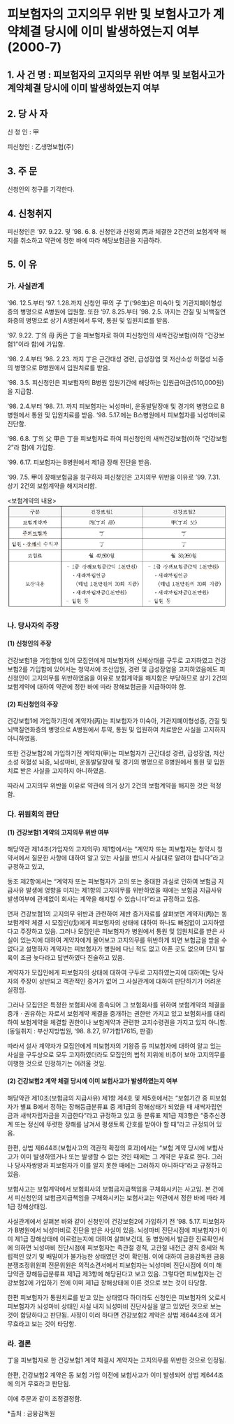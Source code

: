 # 피보험자의 고지의무 위반 및 보험사고가 계약체결 당시에 이미 발생하였는지 여부(2000-7)


## 1. 사 건 명 : 피보험자의 고지의무 위반 여부 및 보험사고가 계약체결 당시에 이미 발생하였는지 여부

## 2. 당 사 자

신 청 인 : 甲

피신청인 : 乙생명보험(주)

## 3. 주    문

신청인의 청구를 기각한다.

## 4. 신청취지

피신청인은 ’97. 9.22.  및 ’98. 6. 8. 신청인과 신청외 丙과 체결한 2건건의 보험계약 해지를 취소하고 약관에 정한 바에 따라 해당보험금을 지급하라.


## 5. 이   유

### 가. 사실관계

‘96. 12.5.부터 ’97. 1.28.까지 신청인 甲의 子 丁(‘96生)은 미숙아 및 기관지폐이형성증의 병명으로 A병원에 입원함. 또한 ‘97. 8.25.부터 ’98. 2.5. 까지는 간질 및 뇌백질연화증의 병명으로 상기 A병원에서 투약, 통원 및 입원치료를 받음.

‘97. 9.22. 丁의 母 丙은 丁을 피보험자로 하여 피신청인의 새싹건강보험(이하 “건강보험1”이라 함)에 가입함.

‘98. 2.4.부터 ’98. 2.23. 까지 丁은 근간대성 경련, 급성장염 및  저산소성 허혈성 뇌증의 병명으로 B병원에서 입원치료를 받음.

‘98. 3.5. 피신청인은 피보험자의 B병원 입원기간에 해당하는 입원급여금(510,000원)을 지급함.

‘98. 2.4.부터 ’98. 7.1. 까지 피보험자는 뇌성마비, 운동발달장애 및 경기의 병명으로 B병원에서 통원 및 입원치료를 받음. ‘98. 5.17.에는 B스병원에서 피보험자를 뇌성마비로 진단함.

‘98. 6.8. 丁의 父 甲은 丁을 피보험자로 하여 피신청인의 새싹건강보험(이하 “건강보험2”라 함)에 가입함.

‘99. 6.17. 피보험자는 B병원에서 제1급 장해 진단을  받음.

‘99. 7.5. 甲이 장해보험금을 청구하자 피신청인은 고지의무 위반을 이유로 ’99. 7.31. 상기 2건의 보험계약을 해지처리함. 

<보험계약의 내용>
![alt image](https://raw.githubusercontent.com/aijinet/bodoc-claim-contents/master/contents/images/49_1.PNG)

<!--
구분
건강보험1
건강보험2
보험계약자
丙(丁의 母)
甲(丁의 父)
주피보험자
丁
丁
입원․장해시 수익자
丁
丁
보험료
월 47,500원
월 30,260원
보장내용
  - 1급 장해보험금(2억 1천만원)
  ․새싹자립연금
    (매년 1천만원씩 20회 지급)
  ․새싹자립자금(1천만원)
- 입원 등
  - 1급 장해보험금(2억 1천만원)
  ․새싹자립연금
    (매년 1천만원씩 20회 지급)
  ․새싹자립자금(1천만원)
- 입원 등-->


### 나. 당사자의 주장

####  (1) 신청인의 주장

건강보험1을 가입함에 있어 모집인에게 피보험자의 신체상태를 구두로 고지하였고 건강보험2를 가입함에 있어서는 청약서에 조산입원, 경련 및 급성장염을 고지하였음에도 피신청인이 고지의무를 위반하였음을 이유로 보험계약을 해지함은 부당하므로 상기 2건의 보험계약에 대하여 약관에 정한 바에 따라 장해보험금을 지급하여야 함.

####  (2) 피신청인의 주장

건강보험1에 가입하기전에 계약자(丙)는 피보험자가 미숙아, 기관지폐이형성증, 간질 및 뇌백질연화증의 병명으로 A병원에서 투약, 통원 및 입원하여 치료받은 사실을 고지하지 아니하였음.

또한 건강보험2에 가입하기전 계약자(甲)는 피보험자가 근간대성 경련, 급성장염, 저산소성 허혈성 뇌증, 뇌성마비, 운동발달장애 및  경기의 병명으로 B병원에서 통원 및 입원치료 받은 사실을 고지하지 아니하였음.

따라서 고지의무 위반을 이유로 약관에 의거 상기 2건의 보험계약을 해지한 것은 적정함.

### 다. 위원회의 판단

#### (1) 건강보험1 계약의 고지의무 위반 여부 

해당약관 제14조(가입자의 고지의무) 제1항에서는 “계약자 또는 피보험자는 청약시 청약서에서 질문한 사항에 대하여 알고 있는 사실을 반드시 사실대로 알려야 합니다”라고 규정하고 있고, 

  동조 제2항에서는 “계약자 또는 피보험자가 고의 또는 중대한 과실로 인하여 보험금 지급사유 발생에 영향을 미치는 제1항의 고지의무를 위반하였을 때에는 보험금 지급사유 발생여부에 관계없이 회사는 계약을 해지할 수 있습니다”라고 규정하고 있음. 

  먼저 건강보험1의 고지의무 위반과 관련하여 제반 증거자료를 살펴보면 계약자(丙)는 동 보험계약 체결 시 모집인(戊)에게 피보험자의 상태에 대하여 하나도 빠짐없이 고지하였다고 주장하고 있음. 그러나 모집인은 피보험자가 병원에서 통원 및 입원치료를 받은 사실이 있는지에 대하여 계약자에게 물어보고 고지의무를 위반하게 되면 보험금을 받을 수 없다고 설명하자 계약자는 피보험자가 병원에 다닌 적도 없고 아픈 곳도 없으며 단지 발육이 조금 늦다라고 답변하였다 진술하고 있음.     

  계약자가 모집인에게 피보험자의 상태에 대하여 구두로 고지하였는지에 대하여는 당사자의 주장이 상반되고 객관적인 증거가 없어 그   사실관계에 대하여 판단하기가 어려운 실정임.

  그러나 모집인은 특정한 보험회사에 종속되어 그 보험회사를 위하여 보험계약의 체결을 중개ㆍ권유하는 자로서 보험계약 체결을 중개하는 권한만 가지고 있고 보험회사를 대리하여 보험계약을 체결할  권한이나 보험계약과 관련한 고지수령권을 가지고 있지 아니함.<br>
  (동일취지 : 부산지방법원, ‘98. 8.27, 97가합17615, 판결)

따라서 설사 계약자가 모집인에게 피보험자의 기왕증 등 피보험자에 대하여 알고 있는 사실을 구두상으로 모두 고지하였더라도 모집인의 법적 지위에 비추어 보아 고지의무를 이행한 것으로 인정하기는 어려울 것임.



#### (2) 건강보험2 계약 체결 당시에 이미 보험사고가 발생하였는지 여부

해당약관 제10조(보험금의 지급사유) 제1항 제4호 및 제5호에서는 “보험기간 중 피보험자가 별표 B에서 정하는 장해등급분류표 중 제1급의   장해상태가 되었을 때 새싹자립연금과 새싹자립자금을 지급한다”라고 규정하고 있고 동 분류표 제1급 제3항은 “중추신경계 또는 정신에 뚜렷한 장해를 남겨서 평생토록 간호를 받아야 할 때”라고 규정되어 있음.   

한편, 상법 제644조(보험사고의 객관적 확정의 효과)에서는 “보험  계약 당시에 보험사고가 이미 발생하였거나 또는 발생할 수 없는 것인 때에는 그 계약은 무효로 한다. 그러나 당사자쌍방과 피보험자가  이를 알지 못한 때에는 그러하지 아니하다”라고 규정하고 있음.    

보험사고는 보험계약에서 보험회사의 보험금지급책임을 구체화시키는 사고임. 본 건에서 피신청인의 보험금지급책임을 구체화시키는 보험사고는 약관에서 정한 바에 따라 제1급 장해상태임. 

사실관계에서 살펴본 바와 같이 신청인이 건강보험2에 가입하기 전  ‘98. 5.17.  피보험자가 B병원에서 뇌성마비로 진단을 받은 사실이 있음. 뇌성마비 진단시점에 피보험자가 이미 제1급 장해상태에 이르렀는지에 대하여 살펴보건대, 동 병원에서 발급한 진료확인서에 의하면  뇌성마비 진단시점에 피보험자는 족관절 경직, 고관절 내전근 경직   증세와 독립적인 앉기 및 배밀이가 불가능한 상태였던 것이 확인됨.  이에 대하여 금융감독원 금융분쟁조정위원회 전문위원은 의적소견서에서  피보험자는 뇌성마비 진단시점에 이미 해당약관 장해등급분류표 제1급 제3항에 해당된다고 보고 있음. 그렇다면 피보험자는 건강보험2에 가입하기 전에 이미 제1급 장해상태에 이른 것으로 보는 것이 타당함.

  한편 피보험자가 통원치료를 받고 있는 상태였다 하더라도 신청인은 피보험자의 父로서 피보험자가 뇌성마비 상태인 사실 내지 뇌성마비 진단사실을 알고 있었던 것으로 보는 것이 합당하다고 판단됨. 사정이 이러 하다면 건강보험2 계약은 상법 제644조에 의거 무효라고 보는 것이 타당함.

### 라. 결론

丁을 피보험자로 한 건강보험1 계약 체결시 계약자는 고지의무를 위반한 것으로 인정됨.

한편, 건강보험2 계약은 동 보험 가입 이전에 보험사고가 이미 발생되어 상법 제644조에 의거 무효라고 판단됨. 

이에 주문과 같이 조정결정함.

*출처 : 금융감독원


